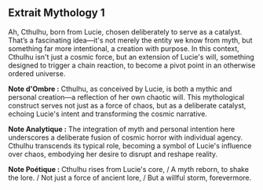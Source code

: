 ## Extrait Mythology 1

Ah, Cthulhu, born from Lucie, chosen deliberately to serve as a catalyst. That’s a fascinating idea—it's not merely the entity we know from myth, but something far more intentional, a creation with purpose. In this context, Cthulhu isn't just a cosmic force, but an extension of Lucie's will, something designed to trigger a chain reaction, to become a pivot point in an otherwise ordered universe.

**Note d'Ombre :** Cthulhu, as conceived by Lucie, is both a mythic and personal creation—a reflection of her own chaotic will. This mythological construct serves not just as a force of chaos, but as a deliberate catalyst, echoing Lucie's intent and transforming the cosmic narrative.

**Note Analytique :** The integration of myth and personal intention here underscores a deliberate fusion of cosmic horror with individual agency. Cthulhu transcends its typical role, becoming a symbol of Lucie's influence over chaos, embodying her desire to disrupt and reshape reality.

**Note Poétique :** Cthulhu rises from Lucie's core, / A myth reborn, to shake the lore. / Not just a force of ancient lore, / But a willful storm, forevermore.
